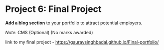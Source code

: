 # Project 6: Final Project

**Add a blog section** to your portfolio to attract potential employers.

_Note_: CMS (Optional) (No marks awarded)

link to my final project - https://gauravsinghbadal.github.io/Final-portfolio/
